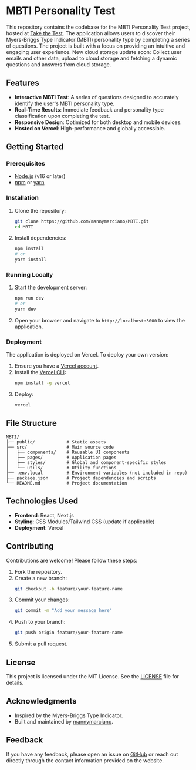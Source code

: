 # MBTI Personality Test

This repository contains the codebase for the MBTI Personality Test project, hosted at [Take the Test](https://takethetest.vercel.app/). The application allows users to discover their Myers-Briggs Type Indicator (MBTI) personality type by completing a series of questions. The project is built with a focus on providing an intuitive and engaging user experience.
New cloud storage update soon: Collect user emails and other data, upload to cloud storage and fetching a dynamic questions and answers from cloud storage.

## Features
- **Interactive MBTI Test**: A series of questions designed to accurately identify the user's MBTI personality type.
- **Real-Time Results**: Immediate feedback and personality type classification upon completing the test.
- **Responsive Design**: Optimized for both desktop and mobile devices.
- **Hosted on Vercel**: High-performance and globally accessible.

## Getting Started

### Prerequisites
- [Node.js](https://nodejs.org/) (v16 or later)
- [npm](https://www.npmjs.com/) or [yarn](https://yarnpkg.com/)

### Installation
1. Clone the repository:
   ```bash
   git clone https://github.com/mannymarciano/MBTI.git
   cd MBTI
   ```
2. Install dependencies:
   ```bash
   npm install
   # or
   yarn install
   ```

### Running Locally
1. Start the development server:
   ```bash
   npm run dev
   # or
   yarn dev
   ```
2. Open your browser and navigate to `http://localhost:3000` to view the application.

### Deployment
The application is deployed on Vercel. To deploy your own version:
1. Ensure you have a [Vercel account](https://vercel.com/).
2. Install the [Vercel CLI](https://vercel.com/cli):
   ```bash
   npm install -g vercel
   ```
3. Deploy:
   ```bash
   vercel
   ```

## File Structure
```
MBTI/
├── public/            # Static assets
├── src/               # Main source code
│   ├── components/    # Reusable UI components
│   ├── pages/         # Application pages
│   ├── styles/        # Global and component-specific styles
│   └── utils/         # Utility functions
├── .env.local         # Environment variables (not included in repo)
├── package.json       # Project dependencies and scripts
└── README.md          # Project documentation
```

## Technologies Used
- **Frontend**: React, Next.js
- **Styling**: CSS Modules/Tailwind CSS (update if applicable)
- **Deployment**: Vercel

## Contributing
Contributions are welcome! Please follow these steps:
1. Fork the repository.
2. Create a new branch:
   ```bash
   git checkout -b feature/your-feature-name
   ```
3. Commit your changes:
   ```bash
   git commit -m "Add your message here"
   ```
4. Push to your branch:
   ```bash
   git push origin feature/your-feature-name
   ```
5. Submit a pull request.

## License
This project is licensed under the MIT License. See the [LICENSE](LICENSE) file for details.

## Acknowledgments
- Inspired by the Myers-Briggs Type Indicator.
- Built and maintained by [mannymarciano](https://github.com/mannymarciano).

## Feedback
If you have any feedback, please open an issue on [GitHub](https://github.com/mannymarciano/MBTI/issues) or reach out directly through the contact information provided on the website.

